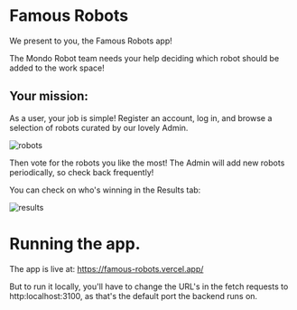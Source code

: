 
# Famous Robots

We present to you, the Famous Robots app!

The Mondo Robot team needs your help deciding which robot should
be added to the work space!

## Your mission:

As a user, your job is simple! Register an account, log in,
and browse a selection of robots curated by our lovely Admin.

![robots](https://i.imgur.com/7IxGoS3.png)

Then vote for the robots you like the most! The Admin will add
new robots periodically, so check back frequently!

You can check on who's winning in the Results tab:

![results](https://i.imgur.com/dxaRgXj.png)

# Running the app.

The app is live at:
https://famous-robots.vercel.app/

But to run it locally, you'll have to change the URL's in the
fetch requests to http:localhost:3100, as that's the default
port the backend runs on.
